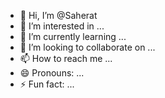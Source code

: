 - 👋 Hi, I’m @Saherat
- 👀 I’m interested in ...
- 🌱 I’m currently learning ...
- 💞️ I’m looking to collaborate on ...
- 📫 How to reach me ...
- 😄 Pronouns: ...
- ⚡ Fun fact: ...

<!---
Saherat/Saherat is a ✨ special ✨ repository because its `README.md` (this file) appears on your GitHub profile.
You can click the Preview link to take a look at your changes.
--->
